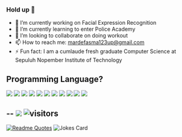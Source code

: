 ### Hold up :cop:

- 🔭 I’m currently working on Facial Expression Recognition
- 🌱 I’m currently learning to enter Police Academy
- 👯 I’m looking to collaborate on doing workout
- 📫 How to reach me: mardefasma123up@gmail.com
- ⚡ Fun fact: I am a cumlaude fresh graduate Computer Science at Sepuluh Nopember Institute of Technology

## Programming Language?
<img src="https://img.shields.io/badge/javascript%20-%23323330.svg?&style=for-the-badge&logo=javascript&logoColor=%23F7DF1E"/>
<img src="https://img.shields.io/badge/html5%20-%23E34F26.svg?&style=for-the-badge&logo=html5&logoColor=white"/>
<img src="https://img.shields.io/badge/css3%20-%231572B6.svg?&style=for-the-badge&logo=css3&logoColor=white"/>
<img src="https://img.shields.io/badge/python%20-%2314354C.svg?&style=for-the-badge&logo=python&logoColor=white"/>
<img src="https://img.shields.io/badge/c%20-%2300599C.svg?&style=for-the-badge&logo=c&logoColor=white"/>
<img src="https://img.shields.io/badge/c++%20-%2300599C.svg?&style=for-the-badge&logo=c%2B%2B&ogoColor=white"/>
<img src="https://img.shields.io/badge/java-%23ED8B00.svg?&style=for-the-badge&logo=java&logoColor=white"/>
<img src="https://img.shields.io/badge/php-%23777BB4.svg?&style=for-the-badge&logo=php&logoColor=white"/>
<img src="https://img.shields.io/badge/shell_script%20-%23121011.svg?&style=for-the-badge&logo=gnu-bash&logoColor=white"/>
<img src="https://img.shields.io/badge/dart-%230175C2.svg?&style=for-the-badge&logo=dart&logoColor=white"/>
<img src="https://img.shields.io/badge/kotlin-%230095D5.svg?&style=for-the-badge&logo=kotlin&logoColor=white"/>

--
![](https://gitwar.herokuapp.com/badge?username=marde12345&color=brightgreen)
![visitors](https://visitor-badge.glitch.me/badge?page_id=marde12345.visitor-badge)
--
[![Readme Quotes](https://quotes-github-readme.vercel.app/api?type=horizontal)](https://github.com/piyushsuthar/github-readme-quotes)
![Jokes Card](https://readme-jokes.vercel.app/api)
